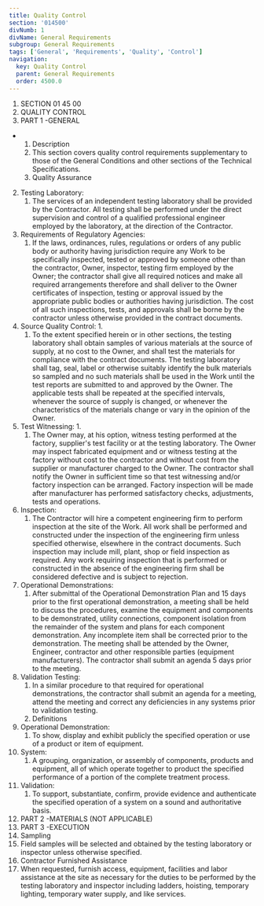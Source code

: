 ```yaml
---
title: Quality Control
section: '014500'
divNumb: 1
divName: General Requirements
subgroup: General Requirements
tags: ['General', 'Requirements', 'Quality', 'Control']
navigation:
  key: Quality Control
  parent: General Requirements
  order: 4500.0
---
```


   1. SECTION 01 45 00
   1. QUALITY CONTROL 
   1. PART 1 -GENERAL 

* 
	1. Description
   1. This section covers quality control requirements supplementary to those of the General Conditions and other sections of the Technical Specifications. 
	1. Quality Assurance
2. Testing Laboratory:
	1. The services of an independent testing laboratory shall be provided by the Contractor. All testing shall be performed under the direct supervision and control of a qualified professional engineer employed by the laboratory, at the direction of the Contractor.
3. Requirements of Regulatory Agencies:
	1.  If the laws, ordinances, rules, regulations or orders of any public body or authority having jurisdiction require any Work to be specifically inspected, tested or approved by someone other than the contractor, Owner, inspector, testing firm employed by the Owner; the contractor shall give all required notices and make all required arrangements therefore and shall deliver to the Owner certificates of inspection, testing or approval issued by the appropriate public bodies or authorities having jurisdiction. The cost of all such inspections, tests, and approvals shall be borne by the contractor unless otherwise provided in the contract documents.
4. Source Quality Control:
      1. 
	1. To the extent specified herein or in other sections, the testing laboratory shall obtain samples of various materials at the source of supply, at no cost to the Owner, and shall test the materials for compliance with the contract documents. The testing laboratory shall tag, seal, label or otherwise suitably identify the bulk materials so sampled and no such materials shall be used in the Work until the test reports are submitted to and approved by the Owner. The applicable tests shall be repeated at the specified intervals, whenever the source of supply is changed, or whenever the characteristics of the materials change or vary in the opinion of the Owner.
5. Test Witnessing:
      1. 
	1. The Owner may, at his option, witness testing performed at the factory, supplier's test facility or at the testing laboratory. The Owner may inspect fabricated equipment and or witness testing at the factory without cost to the contractor and without cost from the supplier or manufacturer charged to the Owner. The contractor shall notify the Owner in sufficient time so that test witnessing and/or factory inspection can be arranged. Factory inspection will be made after manufacturer has performed satisfactory checks, adjustments, tests and operations.
6. Inspection:
	1. The Contractor will hire a competent engineering firm to perform inspection at the site of the Work. All work shall be performed and constructed under the inspection of the engineering firm unless specified otherwise, elsewhere in the contract documents. Such inspection may include mill, plant, shop or field inspection as required. Any work requiring inspection that is performed or constructed in the absence of the engineering firm shall be considered defective and is subject to rejection.
7. Operational Demonstrations:
	1. After submittal of the Operational Demonstration Plan and 15 days prior to the first operational demonstration, a meeting shall be held to discuss the procedures, examine the equipment and components to be demonstrated, utility connections, component isolation from the remainder of the system and plans for each component demonstration. Any incomplete item shall be corrected prior to the demonstration. The meeting shall be attended by the Owner, Engineer, contractor and other responsible parties (equipment manufacturers). The contractor shall submit an agenda 5 days prior to the meeting.
8. Validation Testing:
	1. In a similar procedure to that required for operational demonstrations, the contractor shall submit an agenda for a meeting, attend the meeting and correct any deficiencies in any systems prior to validation testing. 
	2. Definitions
9. Operational Demonstration:
	1. To show, display and exhibit publicly the specified operation or use of a product or item of equipment.
10. System: 
	1. A grouping, organization, or assembly of components, products and equipment, all of which operate together to product the specified performance of a portion of the complete treatment process.
11. Validation: 
	1. To support, substantiate, confirm, provide evidence and authenticate the specified operation of a system on a sound and authoritative basis.
   1. PART 2 -MATERIALS (NOT APPLICABLE)
   1. PART 3 -EXECUTION
01. Sampling 
   1. Field samples will be selected and obtained by the testing laboratory or inspector unless otherwise specified. 
02. Contractor Furnished Assistance 
   1. When requested, furnish access, equipment, facilities and labor assistance at the site as necessary for the duties to be performed by the testing laboratory and inspector including ladders, hoisting, temporary lighting, temporary water supply, and like services. 

